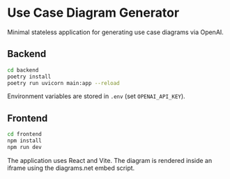 # Use Case Diagram Generator

Minimal stateless application for generating use case diagrams via OpenAI.

## Backend

```bash
cd backend
poetry install
poetry run uvicorn main:app --reload
```

Environment variables are stored in `.env` (set `OPENAI_API_KEY`).

## Frontend

```bash
cd frontend
npm install
npm run dev
```

The application uses React and Vite. The diagram is rendered inside an iframe
using the diagrams.net embed script.


